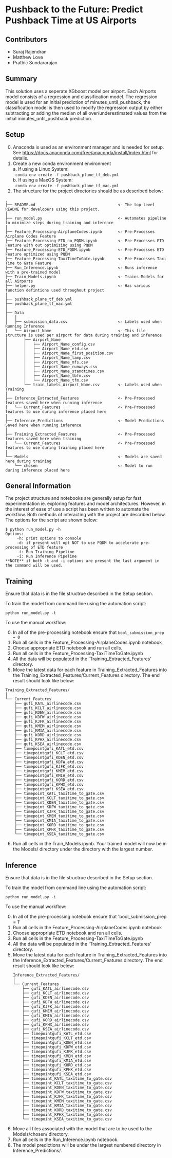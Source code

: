 # Pushback to the Future: Predict Pushback Time at US Airports

## Contributors
- Suraj Rajendran
- Matthew Love
- Prathic Sundararajan

## Summary
This solution uses a seperate XGboost model per airport. Each Airports model consists of a regression and classification model. The regression model is used for an initial prediction of minutes_until_pushback, the classification model is then used to modify the regression output by either subtracting or adding the median of all over/underestimated values from the initial minutes_until_pushback prediction.

## Setup
0. Anaconda is used as an environment manager and is needed for setup. See https://docs.anaconda.com/free/anaconda/install/index.html for details.
1. Create a new conda environment environment  
    a. If using a Linux System:  
    ``` conda env create -f pushback_plane_tf_deb.yml```  
    b. If using a MaxOS System:  
    ``` conda env create -f pushback_plane_tf_mac.yml```  
2. The structure for the project directories should be as described below:  

```
.  
├── README.md                                    <- The top-level README for developers using this project.
│
├── run_model.py                                 <- Automates pipeline to minimize steps during training and inference
│
├── Feature_Processing-AirplaneCodes.ipynb       <- Pre-Processes Airplane Codes Feature  
├── Feature_Processing-ETD_no_PQDM.ipynb         <- Pre-Processes ETD Feature with out optimizing using PQDM  
├── Feature_Processing-ETD_PQDM.ipynb            <- Pre-Processes ETD Feature optimized using PQDM  
├── Feature_Processing-TaxiTimeToGate.ipynb      <- Pre-Processes Taxi Time to Gate Feature  
├── Run_Inference.ipynb                          <- Runs inference with a pre-trained model  
├── Train_Models.ipynb                           <- Trains Models for all Airports  
├── helper.py                                    <- Has various function defintions used throughout project   
│  
├── pushback_plane_tf_deb.yml                      
├── pushback_plane_tf_mac.yml  
│  
├── Data  
│   │  
│   ├── submission_data.csv                      <- Labels used when Running Inference  
│   └── Airport_Name                             <- This file structure is used per airport for data during training and inference
│       ├── Airport_Name  
│       │   ├── Airport_Name_config.csv  
│       │   ├── Airport_Name_etd.csv  
│       │   ├── Airport_Name_first_position.csv  
│       │   ├── Airport_Name_lamp.csv  
│       │   ├── Airport_Name_mfs.csv  
│       │   ├── Airport_Name_runways.csv  
│       │   ├── Airport_Name_standtimes.csv  
│       │   ├── Airport_Name_tbfm.csv  
│       │   └── Airport_Name_tfm.csv  
│       └── train_labels_Airport_Name.csv        <- Labels used when Training  
│  
├── Inference_Extracted_Features                 <- Pre-Processed features saved here when running inference  
│   └── Current_Features                         <- Pre-Processed features to use during inference placed here  
│  
├── Inference_Predictions                        <- Model Predictions Saved here when running inference  
│  
├── Training_Extracted_Features                  <- Pre-Processed features saved here when training  
│   └── Current_Features                         <- Pre-Processed features to use during training placed here  
│  
└── Models                                       <- Models are saved here during training  
    └── chosen                                   <- Model to run during inference placed here  
```

## General Information
The project structure and notebooks are generally setup for fast experimentation ie. exploring features and model architectures. However, in the interest of ease of use a script has been written to automate the workflow. Both methods of interacting with the project are described below. The options for the script are shown below:

```
$ python run_model.py -h
Options:
     -h: print options to console
     -d: if present will opt NOT to use PQDM to accelerate pre-processing of ETD feature
     -t: Run Training Pipeline
     -i: Run Inference Pipeline
**NOTE** if both -t and -i options are present the last argument in the command will be used.
```

## Training

Ensure that data is in the file structrue described in the Setup section.

To train the model from command line using the automation script:

```
python run_model.py -t
```

To use the manual workflow:

0. In all of the pre-processing notebook ensure that `bool_submission_prep = 0`
1. Run all cells in the Feature_Processing-AirplaneCodes.ipynb notebook
2. Choose appropriate ETD notebook and run all cells.
3. Run all cells in the Feature_Processing-TaxiTimeToGate.ipynb
4. All the data will be populated in the 'Training_Extracted_Features' directory.
5. Move the latest data for each feature in Training_Extracted_Features into the Training_Extracted_Features/Current_Features directory. The end result should look like below:

```  
Training_Extracted_Features/  
│  
└── Current_Features  
    ├── gufi_KATL_airlinecode.csv  
    ├── gufi_KCLT_airlinecode.csv  
    ├── gufi_KDEN_airlinecode.csv  
    ├── gufi_KDFW_airlinecode.csv  
    ├── gufi_KJFK_airlinecode.csv  
    ├── gufi_KMEM_airlinecode.csv  
    ├── gufi_KMIA_airlinecode.csv  
    ├── gufi_KORD_airlinecode.csv  
    ├── gufi_KPHX_airlinecode.csv  
    ├── gufi_KSEA_airlinecode.csv  
    ├── timepointgufi_KATL_etd.csv  
    ├── timepointgufi_KCLT_etd.csv  
    ├── timepointgufi_KDEN_etd.csv  
    ├── timepointgufi_KDFW_etd.csv  
    ├── timepointgufi_KJFK_etd.csv  
    ├── timepointgufi_KMEM_etd.csv  
    ├── timepointgufi_KMIA_etd.csv  
    ├── timepointgufi_KORD_etd.csv  
    ├── timepointgufi_KPHX_etd.csv  
    ├── timepointgufi_KSEA_etd.csv  
    ├── timepoint_KATL_taxitime_to_gate.csv  
    ├── timepoint_KCLT_taxitime_to_gate.csv  
    ├── timepoint_KDEN_taxitime_to_gate.csv  
    ├── timepoint_KDFW_taxitime_to_gate.csv  
    ├── timepoint_KJFK_taxitime_to_gate.csv  
    ├── timepoint_KMEM_taxitime_to_gate.csv  
    ├── timepoint_KMIA_taxitime_to_gate.csv  
    ├── timepoint_KORD_taxitime_to_gate.csv  
    ├── timepoint_KPHX_taxitime_to_gate.csv  
    └── timepoint_KSEA_taxitime_to_gate.csv  
```  

6. Run all cells in the Train_Models.ipynb. Your trained model will now be in the Models/ directory under the directory with the largest number.

## Inference

Ensure that data is in the file structrue described in the Setup section.

To train the model from command line using the automation script:

```
python run_model.py -i
```

To use the manual workflow:

0. In all of the pre-processing notebook ensure that 'bool_submission_prep = 1'
1. Run all cells in the Feature_Processing-AirplaneCodes.ipynb notebook
2. Choose appropriate ETD notebook and run all cells.
3. Run all cells in the Feature_Processing-TaxiTimeToGate.ipynb
4. All the data will be populated in the 'Training_Extracted_Features' directory.
5. Move the latest data for each feature in Training_Extracted_Features into the Inference_Extracted_Features/Current_Features directory. The end result should look like below:
    ```  
    Inference_Extracted_Features/  
    │  
    └── Current_Features  
        ├── gufi_KATL_airlinecode.csv  
        ├── gufi_KCLT_airlinecode.csv  
        ├── gufi_KDEN_airlinecode.csv  
        ├── gufi_KDFW_airlinecode.csv  
        ├── gufi_KJFK_airlinecode.csv  
        ├── gufi_KMEM_airlinecode.csv  
        ├── gufi_KMIA_airlinecode.csv  
        ├── gufi_KORD_airlinecode.csv  
        ├── gufi_KPHX_airlinecode.csv  
        ├── gufi_KSEA_airlinecode.csv  
        ├── timepointgufi_KATL_etd.csv  
        ├── timepointgufi_KCLT_etd.csv  
        ├── timepointgufi_KDEN_etd.csv  
        ├── timepointgufi_KDFW_etd.csv  
        ├── timepointgufi_KJFK_etd.csv  
        ├── timepointgufi_KMEM_etd.csv  
        ├── timepointgufi_KMIA_etd.csv  
        ├── timepointgufi_KORD_etd.csv  
        ├── timepointgufi_KPHX_etd.csv  
        ├── timepointgufi_KSEA_etd.csv  
        ├── timepoint_KATL_taxitime_to_gate.csv  
        ├── timepoint_KCLT_taxitime_to_gate.csv  
        ├── timepoint_KDEN_taxitime_to_gate.csv  
        ├── timepoint_KDFW_taxitime_to_gate.csv  
        ├── timepoint_KJFK_taxitime_to_gate.csv  
        ├── timepoint_KMEM_taxitime_to_gate.csv  
        ├── timepoint_KMIA_taxitime_to_gate.csv  
        ├── timepoint_KORD_taxitime_to_gate.csv  
        ├── timepoint_KPHX_taxitime_to_gate.csv  
        └── timepoint_KSEA_taxitime_to_gate.csv  
    ```  
6. Move all files associated with the model that are to be used to the Models/chosen/ directory.
7. Run all cells in the Run_Inference.ipynb notebook.
8. The model predictions will be under the largest numbered directory in Inference_Predictions/.
